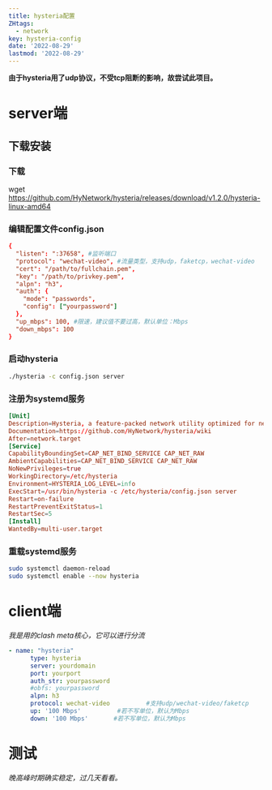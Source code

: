 ```yaml
---
title: hysteria配置
ZHtags: 
  - network
key: hysteria-config
date: '2022-08-29'
lastmod: '2022-08-29'
---
```

**由于hysteria用了udp协议，不受tcp阻断的影响，故尝试此项目。**
# server端
## 下载安装
### 下载
wget https://github.com/HyNetwork/hysteria/releases/download/v1.2.0/hysteria-linux-amd64
### 编辑配置文件config.json
```conf
{
  "listen": ":37658", #监听端口
  "protocol": "wechat-video", #流量类型，支持udp，faketcp，wechat-video
  "cert": "/path/to/fullchain.pem",
  "key": "/path/to/privkey.pem",
  "alpn": "h3",
  "auth": {
    "mode": "passwords",
    "config": ["yourpassword"] 
  },
  "up_mbps": 100, #限速，建议值不要过高，默认单位：Mbps
  "down_mbps": 100
}
```
### 启动hysteria
```bash
./hysteria -c config.json server
```
### 注册为systemd服务
```conf
[Unit]
Description=Hysteria, a feature-packed network utility optimized for networks of poor quality
Documentation=https://github.com/HyNetwork/hysteria/wiki
After=network.target
[Service]
CapabilityBoundingSet=CAP_NET_BIND_SERVICE CAP_NET_RAW
AmbientCapabilities=CAP_NET_BIND_SERVICE CAP_NET_RAW
NoNewPrivileges=true
WorkingDirectory=/etc/hysteria
Environment=HYSTERIA_LOG_LEVEL=info
ExecStart=/usr/bin/hysteria -c /etc/hysteria/config.json server
Restart=on-failure
RestartPreventExitStatus=1
RestartSec=5
[Install]
WantedBy=multi-user.target
```
### 重载systemd服务
```bash
sudo systemctl daemon-reload
sudo systemctl enable --now hysteria
```
# client端
*我是用的clash meta核心，它可以进行分流*  
```yaml
- name: "hysteria"
      type: hysteria
      server: yourdomain
      port: yourport
      auth_str: yourpassword
      #obfs: yourpassword
      alpn: h3
      protocol: wechat-video          #支持udp/wechat-video/faketcp
      up: '100 Mbps'          #若不写单位，默认为Mbps
      down: '100 Mbps'       #若不写单位，默认为Mbps
```
# 测试
*晚高峰时期确实稳定，过几天看看。*
